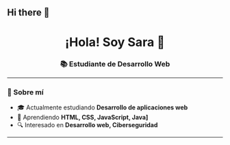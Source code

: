 ## Hi there 👋
<h1 align="center">¡Hola! Soy Sara 👋</h1>
<h3 align="center">📚 Estudiante de Desarrollo Web </h3>

---

### 🌟 Sobre mí  
- 🎓 Actualmente estudiando **Desarrollo de aplicaciones web**  
- 🌱 Aprendiendo **HTML, CSS, JavaScript, Java]**  
- 🔍 Interesado en **Desarrollo web, Ciberseguridad**  
---

